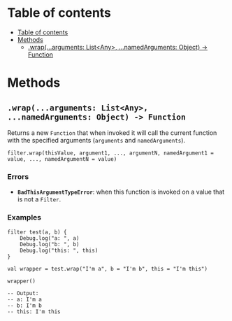 
# Table of contents

- [Table of contents](#table-of-contents)
- [Methods](#methods)
  - [.wrap(...arguments: List&lt;Any&gt;, ...namedArguments: Object) -&gt; Function](#wraparguments-listltanygt-namedarguments-object--gt-function)

# Methods

## `.wrap(...arguments: List<Any>, ...namedArguments: Object) -> Function`

Returns a new `Function` that when invoked it will call the current function with the specified arguments (`arguments` and `namedArguments`).

```lxm
filter.wrap(thisValue, argument1, ..., argumentN, namedArgument1 = value, ..., namedArgumentN = value)
```

### Errors

- **`BadThisArgumentTypeError`**: when this function is invoked on a value that is not a `Filter`.

### Examples

```lxm
filter test(a, b) {
    Debug.log("a: ", a)
    Debug.log("b: ", b)
    Debug.log("this: ", this)
}

val wrapper = test.wrap("I'm a", b = "I'm b", this = "I'm this")

wrapper()

-- Output:
-- a: I'm a
-- b: I'm b
-- this: I'm this
```
